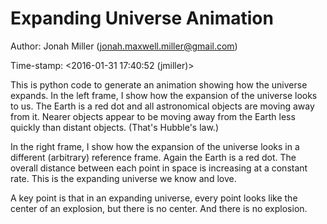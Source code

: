 # Expanding Universe Animation

Author: Jonah Miller (jonah.maxwell.miller@gmail.com)

Time-stamp: <2016-01-31 17:40:52 (jmiller)>

This is python code to generate an animation showing how the universe
expands. In the left frame, I show how the expansion of the universe
looks to us. The Earth is a red dot and all astronomical objects are
moving away from it. Nearer objects appear to be moving away from the
Earth less quickly than distant objects. (That's Hubble's law.)

In the right frame, I show how the expansion of the universe looks in
a different (arbitrary) reference frame. Again the Earth is a red
dot. The overall distance between each point in space is increasing at
a constant rate. This is the expanding universe we know and love.

A key point is that in an expanding universe, every point looks like
the center of an explosion, but there is no center. And there is no
explosion.
